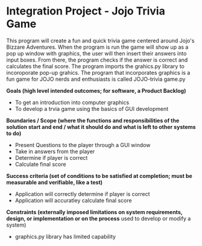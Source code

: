 # Integration Project - Jojo Trivia Game
This program will create a fun and quick trivia game centered around Jojo's Bizzare Adventures. 
When the program is run the game will show up as a pop up window with graphics, the user will then insert their answers into input boxes. 
From there, the program checks if the answer is correct and calculates the final score. The program imports the grahics.py library to incoroporate pop-up grahics. The program that incorporates graphics is a fun game for JOJO nerds and enthusiasts is called JOJO-trivia game.py

**Goals (high level intended outcomes; for software, a Product Backlog)**  
- To get an introduction into computer graphics 
- To develop a trvia game using the basics of GUI development
 
**Boundaries / Scope (where the functions and responsibilities of the solution start and end / what it should do and what is left to other systems to do)**  
- Present Questions to the player through a GUI window
- Take in answers from the player
- Determine if player is correct
- Calculate final score

**Success criteria (set of conditions to be satisfied at completion; must be measurable and verifiable, like a test)**  
- Application will correctly determine if player is correct
- Application will accuratley calculate final score

**Constraints (externally imposed limitations on system requirements, design, or implementation or on the process** used to develop or modify a system)  
- graphics.py library has limited capability
